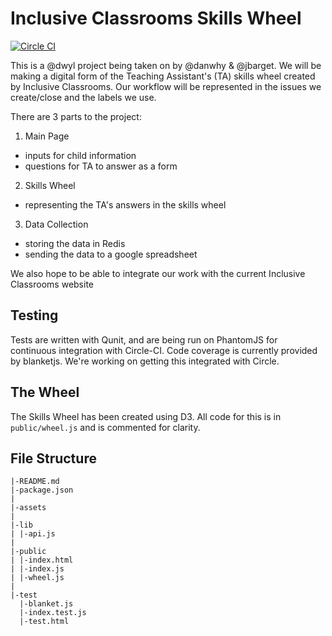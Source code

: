 # Inclusive Classrooms Skills Wheel

[![Circle CI](https://circleci.com/gh/InclusiveClassrooms/skills-wheel/tree/master.svg?style=shield)](https://circleci.com/gh/InclusiveClassrooms/skills-wheel/tree/master)

This is a @dwyl project being taken on by @danwhy & @jbarget.
We will be making a digital form of the Teaching Assistant's (TA) skills wheel created by Inclusive Classrooms. Our workflow will be represented in the issues we create/close and the labels we use.

There are 3 parts to the project:

1. Main Page
  - inputs for child information
  - questions for TA to answer as a form

2. Skills Wheel
  - representing the TA's answers in the skills wheel

3. Data Collection
  - storing the data in Redis
  - sending the data to a google spreadsheet

We also hope to be able to integrate our work with the current Inclusive Classrooms website

## Testing

Tests are written with Qunit, and are being run on PhantomJS for continuous integration with Circle-CI. Code coverage is currently provided by blanketjs. We're working on getting this integrated with Circle.

## The Wheel

The Skills Wheel has been created using D3. All code for this is in `public/wheel.js` and is commented for clarity.

## File Structure
```
|-README.md
|-package.json
|
|-assets
|
|-lib
| |-api.js
|
|-public
| |-index.html
| |-index.js
| |-wheel.js
|
|-test
  |-blanket.js
  |-index.test.js
  |-test.html
```
